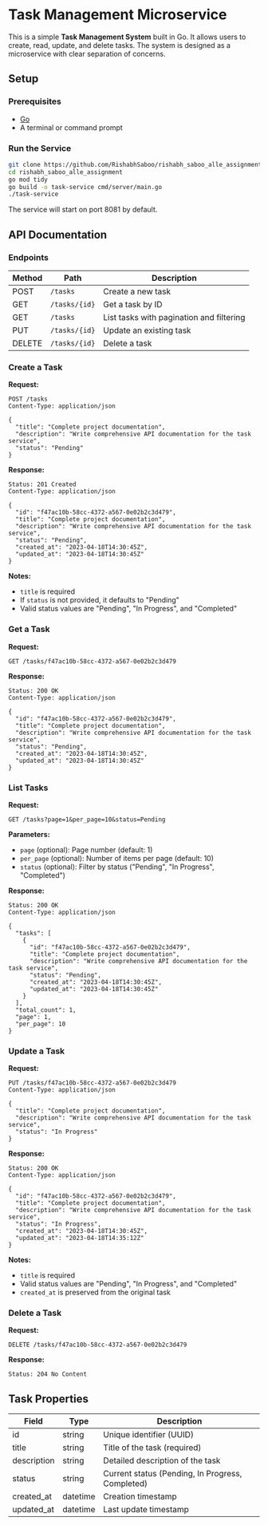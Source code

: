 # Task Management Microservice

This is a simple **Task Management System** built in Go. It allows users to create, read, update, and delete tasks. The system is designed as a microservice with clear separation of concerns.
## Setup

### Prerequisites
- [Go](https://golang.org/dl/)
- A terminal or command prompt

### Run the Service

```bash
git clone https://github.com/RishabhSaboo/rishabh_saboo_alle_assignment.git
cd rishabh_saboo_alle_assignment
go mod tidy
go build -o task-service cmd/server/main.go
./task-service
```

The service will start on port 8081 by default.


## API Documentation

### Endpoints

| Method | Path | Description |
|--------|------|-------------|
| POST | `/tasks` | Create a new task |
| GET | `/tasks/{id}` | Get a task by ID |
| GET | `/tasks` | List tasks with pagination and filtering |
| PUT | `/tasks/{id}` | Update an existing task |
| DELETE | `/tasks/{id}` | Delete a task |

### Create a Task

**Request:**
```
POST /tasks
Content-Type: application/json

{
  "title": "Complete project documentation",
  "description": "Write comprehensive API documentation for the task service",
  "status": "Pending"
}
```

**Response:**
```
Status: 201 Created
Content-Type: application/json

{
  "id": "f47ac10b-58cc-4372-a567-0e02b2c3d479",
  "title": "Complete project documentation",
  "description": "Write comprehensive API documentation for the task service",
  "status": "Pending",
  "created_at": "2023-04-18T14:30:45Z",
  "updated_at": "2023-04-18T14:30:45Z"
}
```

**Notes:**
- `title` is required
- If `status` is not provided, it defaults to "Pending"
- Valid status values are "Pending", "In Progress", and "Completed"

### Get a Task

**Request:**
```
GET /tasks/f47ac10b-58cc-4372-a567-0e02b2c3d479
```

**Response:**
```
Status: 200 OK
Content-Type: application/json

{
  "id": "f47ac10b-58cc-4372-a567-0e02b2c3d479",
  "title": "Complete project documentation",
  "description": "Write comprehensive API documentation for the task service",
  "status": "Pending",
  "created_at": "2023-04-18T14:30:45Z",
  "updated_at": "2023-04-18T14:30:45Z"
}
```

### List Tasks

**Request:**
```
GET /tasks?page=1&per_page=10&status=Pending
```

**Parameters:**
- `page` (optional): Page number (default: 1)
- `per_page` (optional): Number of items per page (default: 10)
- `status` (optional): Filter by status ("Pending", "In Progress", "Completed")

**Response:**
```
Status: 200 OK
Content-Type: application/json

{
  "tasks": [
    {
      "id": "f47ac10b-58cc-4372-a567-0e02b2c3d479",
      "title": "Complete project documentation",
      "description": "Write comprehensive API documentation for the task service",
      "status": "Pending",
      "created_at": "2023-04-18T14:30:45Z",
      "updated_at": "2023-04-18T14:30:45Z"
    }
  ],
  "total_count": 1,
  "page": 1,
  "per_page": 10
}
```

### Update a Task

**Request:**
```
PUT /tasks/f47ac10b-58cc-4372-a567-0e02b2c3d479
Content-Type: application/json

{
  "title": "Complete project documentation",
  "description": "Write comprehensive API documentation for the task service",
  "status": "In Progress"
}
```

**Response:**
```
Status: 200 OK
Content-Type: application/json

{
  "id": "f47ac10b-58cc-4372-a567-0e02b2c3d479",
  "title": "Complete project documentation",
  "description": "Write comprehensive API documentation for the task service",
  "status": "In Progress",
  "created_at": "2023-04-18T14:30:45Z",
  "updated_at": "2023-04-18T14:35:12Z"
}
```

**Notes:**
- `title` is required
- Valid status values are "Pending", "In Progress", and "Completed"
- `created_at` is preserved from the original task

### Delete a Task

**Request:**
```
DELETE /tasks/f47ac10b-58cc-4372-a567-0e02b2c3d479
```

**Response:**
```
Status: 204 No Content
```

## Task Properties

| Field | Type | Description |
|-------|------|-------------|
| id | string | Unique identifier (UUID) |
| title | string | Title of the task (required) |
| description | string | Detailed description of the task |
| status | string | Current status (Pending, In Progress, Completed) |
| created_at | datetime | Creation timestamp |
| updated_at | datetime | Last update timestamp |

